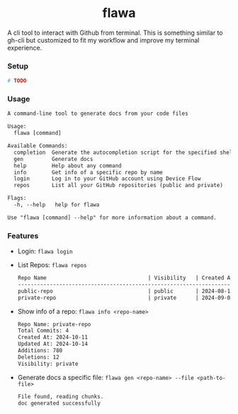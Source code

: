 <h1 align="center">flawa</h1>

A cli tool to interact with Github from terminal. This is something similar to gh-cli but customized to fit my workflow and improve my terminal experience.

### Setup

```sh
# TODO
```

### Usage

```txt
A command-line tool to generate docs from your code files

Usage:
  flawa [command]

Available Commands:
  completion  Generate the autocompletion script for the specified shell
  gen         Generate docs
  help        Help about any command
  info        Get info of a specific repo by name
  login       Log in to your GitHub account using Device Flow
  repos       List all your GitHub repositories (public and private)

Flags:
  -h, --help   help for flawa

Use "flawa [command] --help" for more information about a command.
```

### Features

- Login: `flawa login`

- List Repos: `flawa repos`

  ```txt
  Repo Name                                | Visibility   | Created At   | Updated At
  ----------------------------------------------------------------------------------------------------
  public-repo                              | public       | 2024-08-14   | 2024-10-12
  private-repo                             | private      | 2024-09-06   | 2024-10-13
  ```

- Show info of a repo: `flawa info <repo-name>`

  ```txt
  Repo Name: private-repo
  Total Commits: 4
  Created At: 2024-10-11
  Updated At: 2024-10-14
  Additions: 780
  Deletions: 12
  Visibility: private
  ```

- Generate docs a specific file: `flawa gen <repo-name> --file <path-to-file>`
  ```txt
  File found, reading chunks.
  doc generated successfully
  ```
